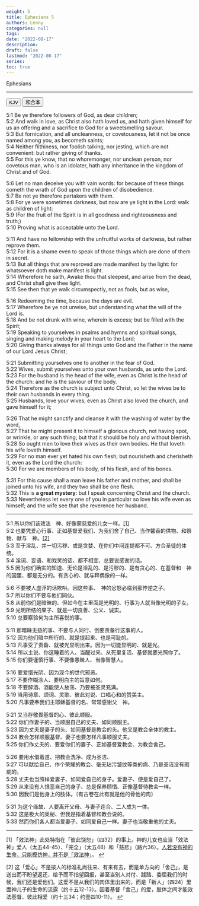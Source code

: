 ```yaml
---
weight: 5
title: Ephesians 5
authors: Lenny
categories: null
tags: 
date: "2022-08-17"
description: 
draft: false
lastmod: "2022-08-17"
series:
toc: true
---
```

Ephesians 

<!--more-->
---

<!-- Tab links -->

<div class="tab">
  <button class="tablinks active" onclick="tablabel(event, 'english')">KJV</button>
  <button class="tablinks" onclick="tablabel(event, 'chinese')">和合本</button>
</div>

<!-- Tab content -->
<div id="english" class="tabcontent" style="display:block">

5:1 Be ye therefore followers of God, as dear children;  
5:2 And walk in love, as Christ also hath loved us, and hath given himself for us an offering and a sacrifice to God for a sweetsmelling savour.  
5:3 But fornication, and all uncleanness, or covetousness, let it not be once named among you, as becometh saints;  
5:4 Neither filthiness, nor foolish talking, nor jesting, which are not convenient: but rather giving of thanks.  
5:5 For this ye know, that no whoremonger, nor unclean person, nor covetous man, who is an idolater, hath any inheritance in the kingdom of Christ and of God.  
 
5:6 Let no man deceive you with vain words: for because of these things cometh the wrath of God upon the children of disobedience.  
5:7 Be not ye therefore partakers with them.  
5:8 For ye were sometimes darkness, but now are ye light in the Lord: walk as children of light:  
5:9 (For the fruit of the Spirit is in all goodness and righteousness and truth;)  
5:10 Proving what is acceptable unto the Lord.  
 
5:11 And have no fellowship with the unfruitful works of darkness, but rather reprove them.  
5:12 For it is a shame even to speak of those things which are done of them in secret.  
5:13 But all things that are reproved are made manifest by the light: for whatsoever doth make manifest is light.  
5:14 Wherefore he saith, Awake thou that sleepest, and arise from the dead, and Christ shall give thee light.  
5:15 See then that ye walk circumspectly, not as fools, but as wise,  
 
5:16 Redeeming the time, because the days are evil.  
5:17 Wherefore be ye not unwise, but understanding what the will of the Lord is.  
5:18 And be not drunk with wine, wherein is excess; but be filled with the Spirit;  
5:19 Speaking to yourselves in psalms and hymns and spiritual songs, singing and making melody in your heart to the Lord;  
5:20 Giving thanks always for all things unto God and the Father in the name of our Lord Jesus Christ;  
 
5:21 Submitting yourselves one to another in the fear of God.  
5:22 Wives, submit yourselves unto your own husbands, as unto the Lord.  
5:23 For the husband is the head of the wife, even as Christ is the head of the church: and he is the saviour of the body.  
5:24 Therefore as the church is subject unto Christ, so let the wives be to their own husbands in every thing.  
5:25 Husbands, love your wives, even as Christ also loved the church, and gave himself for it;  
 
5:26 That he might sanctify and cleanse it with the washing of water by the word,  
5:27 That he might present it to himself a glorious church, not having spot, or wrinkle, or any such thing; but that it should be holy and without blemish.  
5:28 So ought men to love their wives as their own bodies. He that loveth his wife loveth himself.  
5:29 For no man ever yet hated his own flesh; but nourisheth and cherisheth it, even as the Lord the church:  
5:30 For we are members of his body, of his flesh, and of his bones.  
 
5:31 For this cause shall a man leave his father and mother, and shall be joined unto his wife, and they two shall be one flesh.  
5:32 This is <b>a great mystery</b>: but I speak concerning Christ and the church.  
5:33 Nevertheless let every one of you in particular so love his wife even as himself; and the wife see that she reverence her husband.  
</div>

----
<div id="chinese" class="tabcontent">

5:1 所以你们该效法　神、好像蒙慈爱的儿女一样。<a id="1_ref" href = "#1">[1]</a>  
5:2 也要凭爱心行事、正如基督爱我们、为我们舍了自己、当作馨香的供物、和祭物、献与　神。<a id="2_ref" href = "#2">[2]</a>    
5:3 至于淫乱、并一切污秽、或是贪婪、在你们中间连提都不可、方合圣徒的体统。  
5:4 淫词、妄语、和戏笑的话、都不相宜、总要说感谢的话。  
5:5 因为你们确实的知道、无论是淫乱的、是污秽的、是有贪心的、在基督和　神的国里、都是无分的。有贪心的、就与拜偶像的一样。  

5:6 不要被人虚浮的话欺哄。因这些事、　神的忿怒必临到那悖逆之子。  
5:7 所以你们不要与他们同伙。  
5:8 从前你们是暗昧的、但如今在主里面是光明的、行事为人就当像光明的子女。  
5:9 光明所结的果子、就是一切良善、公义、诚实。  
5:10 总要察验何为主所喜悦的事。  

5:11 那暗昧无益的事、不要与人同行、倒要责备行这事的人。  
5:12 因为他们暗中所行的、就是提起来、也是可耻的。  
5:13 凡事受了责备、就被光显明出来。因为一切能显明的、就是光。  
5:14 所以主说、你这睡着的人、当醒过来、从死里复活、基督就要光照你了。  
5:15 你们要谨慎行事、不要像愚昧人、当像智慧人。  

5:16 要爱惜光阴、因为现今的世代邪恶。  
5:17 不要作糊涂人、要明白主的旨意如何。  
5:18 不要醉酒、酒能使人放荡、乃要被圣灵充满。  
5:19 当用诗章、颂词、灵歌、彼此对说、口唱心和的赞美主。  
5:20 凡事要奉我们主耶稣基督的名、常常感谢父　神。  

5:21 又当存敬畏基督的心、彼此顺服。  
5:22 你们作妻子的、当顺服自己的丈夫、如同顺服主。  
5:23 因为丈夫是妻子的头、如同基督是教会的头。他又是教会全体的救主。  
5:24 教会怎样顺服基督、妻子也要怎样凡事顺服丈夫。  
5:25 你们作丈夫的、要爱你们的妻子、正如基督爱教会、为教会舍己。  

5:26 要用水借着道、把教会洗净、成为圣洁、  
5:27 可以献给自己、作个荣耀的教会、毫无玷污皱纹等类的病、乃是圣洁没有瑕疵的。  
5:28 丈夫也当照样爱妻子、如同爱自己的身子。爱妻子、便是爱自己了。  
5:29 从来没有人恨恶自己的身子、总是保养顾惜、正像基督待教会一样。  
5:30 因我们是他身上的肢体。〔有古卷在此有就是他的骨他的肉〕

5:31 为这个缘故、人要离开父母、与妻子连合、二人成为一体。  
5:32 这是极大的奥秘、但我是指着基督和教会说的。  
5:33 然而你们各人都当爱妻子、如同爱自己一样。妻子也当敬重他的丈夫。  

---
<p id="1">[1]
「效法神」此处特指在「彼此饶恕」（四32）的事上。神的儿女也应当「效法神」爱人（太五44-45）、「完全」（太五48）和「慈悲」（路六36）。<u>人若没有神的生命，只能模仿神，并不是「效法神」</u>。 
<a href="#1_ref">&#8617;</a></p>
<p id="2">[2] 
这「爱心」不是按人的标准礼尚往来、有来有去，而是单方向的「舍己」，是送出而不盼望返还、给予而不指望回报，甚至当别人对付、践踏、委屈我们的时候，我们还是爱他们。这爱不是从我们的肉体里出来的，而是「新人」（四24）里面神儿子的生命的流露（约十五12-13）。因着基督「舍己」的爱，肢体之间才能效法基督、彼此相爱（约十三34；约壹四10-11）。
<a href="#2_ref">&#8617;</a></p>


  
</div>
